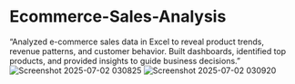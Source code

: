 # Ecommerce-Sales-Analysis
“Analyzed e-commerce sales data in Excel to reveal product trends, revenue patterns, and customer behavior. Built dashboards, identified top products, and provided insights to guide business decisions.”
![Screenshot 2025-07-02 030825](https://github.com/user-attachments/assets/9aecfb93-a6d5-499c-bacc-70518bb91162)
![Screenshot 2025-07-02 030920](https://github.com/user-attachments/assets/b244e6ac-80fa-43f3-b3fe-1c595f6b701b)
